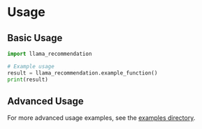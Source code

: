 # Usage

## Basic Usage

```python
import llama_recommendation

# Example usage
result = llama_recommendation.example_function()
print(result)
```

## Advanced Usage

For more advanced usage examples, see the [examples directory](../examples/).

